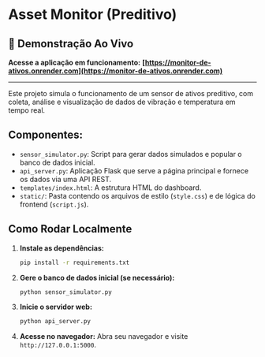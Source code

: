 # Asset Monitor (Preditivo)

## 🚀 Demonstração Ao Vivo

**Acesse a aplicação em funcionamento:** **[https://monitor-de-ativos.onrender.com](https://monitor-de-ativos.onrender.com)**

---

Este projeto simula o funcionamento de um sensor de ativos preditivo, com coleta, análise e visualização de dados de vibração e temperatura em tempo real.

## Componentes:
- `sensor_simulator.py`: Script para gerar dados simulados e popular o banco de dados inicial.
- `api_server.py`: Aplicação Flask que serve a página principal e fornece os dados via uma API REST.
- `templates/index.html`: A estrutura HTML do dashboard.
- `static/`: Pasta contendo os arquivos de estilo (`style.css`) e de lógica do frontend (`script.js`).

## Como Rodar Localmente

1.  **Instale as dependências:**
    ```bash
    pip install -r requirements.txt
    ```

2.  **Gere o banco de dados inicial (se necessário):**
    ```bash
    python sensor_simulator.py
    ```

3.  **Inicie o servidor web:**
    ```bash
    python api_server.py
    ```

4.  **Acesse no navegador:** Abra seu navegador e visite `http://127.0.0.1:5000`.
